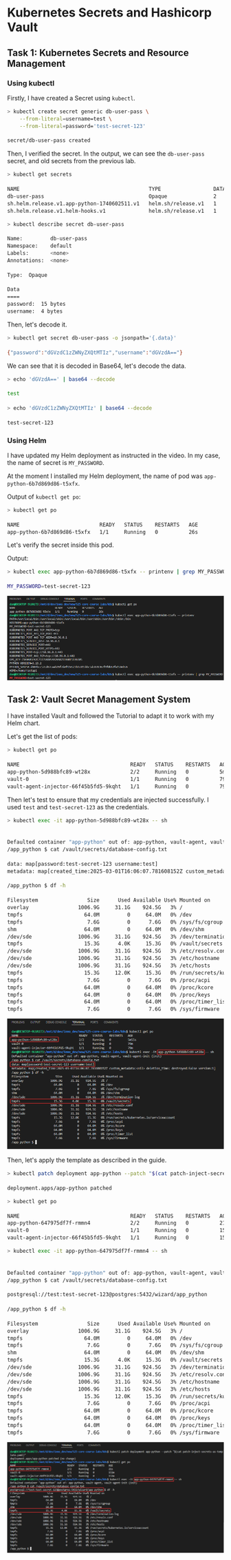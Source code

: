# Kubernetes Secrets and Hashicorp Vault

## Task 1: Kubernetes Secrets and Resource Management

### Using kubectl

Firstly, I have created a Secret using `kubectl`.

```bash
> kubectl create secret generic db-user-pass \
    --from-literal=username=test \
    --from-literal=password='test-secret-123'

secret/db-user-pass created
```

Then, I verified the secret. In the output, we can see the `db-user-pass` secret, and old secrets from the previous lab.

```bash
> kubectl get secrets

NAME                                          TYPE                 DATA   AGE  
db-user-pass                                  Opaque               2      2m13s
sh.helm.release.v1.app-python-1740602511.v1   helm.sh/release.v1   1      2d14h
sh.helm.release.v1.helm-hooks.v1              helm.sh/release.v1   1      2d14h
```

```bash
> kubectl describe secret db-user-pass

Name:         db-user-pass
Namespace:    default     
Labels:       <none>      
Annotations:  <none>      

Type:  Opaque

Data
====
password:  15 bytes       
username:  4 bytes
```

Then, let's decode it.

```bash
> kubectl get secret db-user-pass -o jsonpath='{.data}'

{"password":"dGVzdC1zZWNyZXQtMTIz","username":"dGVzdA=="}
```

We can see that it is decoded in Base64, let's decode the data.

```bash
> echo 'dGVzdA==' | base64 --decode

test

> echo 'dGVzdC1zZWNyZXQtMTIz' | base64 --decode

test-secret-123
```

### Using Helm

I have updated my Helm deployment as instructed in the video. In my case, the name of secret is `MY_PASSWORD`.

At the moment I installed my Helm deployment, the name of pod was `app-python-6b7d869d86-t5xfx`.

Output of `kubectl get po`:

```bash
> kubectl get po

NAME                          READY   STATUS    RESTARTS   AGE        
app-python-6b7d869d86-t5xfx   1/1     Running   0          26s
```

Let's verify the secret inside this pod.

Output:

```bash
> kubectl exec app-python-6b7d869d86-t5xfx -- printenv | grep MY_PASSWORD

MY_PASSWORD=test-secret-123
```

![Screenshot of output](./img/lab11_task1.png)

## Task 2: Vault Secret Management System

I have installed Vault and followed the Tutorial to adapt it to work with my Helm chart.

Let's get the list of pods:

```bash
> kubectl get po

NAME                                    READY   STATUS    RESTARTS   AGE
app-python-5d988bfc89-wt28x             2/2     Running   0          5m55s
vault-0                                 1/1     Running   0          79m
vault-agent-injector-66f45b5fd5-9kqht   1/1     Running   0          79m
```

Then let's test to ensure that my credentials are injected successfully.
I used `test` and `test-secret-123` as the credentials.

```bash
> kubectl exec -it app-python-5d988bfc89-wt28x -- sh


Defaulted container "app-python" out of: app-python, vault-agent, vault-agent-init (init)
/app_python $ cat /vault/secrets/database-config.txt

data: map[password:test-secret-123 username:test]
metadata: map[created_time:2025-03-01T16:06:07.781608152Z custom_metadata:<nil> deletion_time: destroyed:false version:1]

/app_python $ df -h

Filesystem                Size      Used Available Use% Mounted on
overlay                1006.9G     31.1G    924.5G   3% /
tmpfs                    64.0M         0     64.0M   0% /dev
tmpfs                     7.6G         0      7.6G   0% /sys/fs/cgroup
shm                      64.0M         0     64.0M   0% /dev/shm
/dev/sde               1006.9G     31.1G    924.5G   3% /dev/termination-log
tmpfs                    15.3G      4.0K     15.3G   0% /vault/secrets
/dev/sde               1006.9G     31.1G    924.5G   3% /etc/resolv.conf
/dev/sde               1006.9G     31.1G    924.5G   3% /etc/hostname
/dev/sde               1006.9G     31.1G    924.5G   3% /etc/hosts
tmpfs                    15.3G     12.0K     15.3G   0% /run/secrets/kubernetes.io/serviceaccount
tmpfs                     7.6G         0      7.6G   0% /proc/acpi
tmpfs                    64.0M         0     64.0M   0% /proc/kcore
tmpfs                    64.0M         0     64.0M   0% /proc/keys
tmpfs                    64.0M         0     64.0M   0% /proc/timer_list
tmpfs                     7.6G         0      7.6G   0% /sys/firmware
```

![Screenshot showing that secrets are injected](./img/lab11_task2_1.png)

Then, let's apply the template as described in the guide.

```bash
> kubectl patch deployment app-python --patch "$(cat patch-inject-secrets-as-template.yaml)"

deployment.apps/app-python patched
```

```bash
> kubectl get po

NAME                                    READY   STATUS    RESTARTS   AGE
app-python-647975df7f-rmmn4             2/2     Running   0          21s
vault-0                                 1/1     Running   0          151m
vault-agent-injector-66f45b5fd5-9kqht   1/1     Running   0          151m
```

```bash
> kubectl exec -it app-python-647975df7f-rmmn4 -- sh


Defaulted container "app-python" out of: app-python, vault-agent, vault-agent-init (init)
/app_python $ cat /vault/secrets/database-config.txt

postgresql://test:test-secret-123@postgres:5432/wizard/app_python

/app_python $ df -h

Filesystem                Size      Used Available Use% Mounted on
overlay                1006.9G     31.1G    924.5G   3% /
tmpfs                    64.0M         0     64.0M   0% /dev
tmpfs                     7.6G         0      7.6G   0% /sys/fs/cgroup
shm                      64.0M         0     64.0M   0% /dev/shm
tmpfs                    15.3G      4.0K     15.3G   0% /vault/secrets
/dev/sde               1006.9G     31.1G    924.5G   3% /dev/termination-log
/dev/sde               1006.9G     31.1G    924.5G   3% /etc/resolv.conf
/dev/sde               1006.9G     31.1G    924.5G   3% /etc/hostname
/dev/sde               1006.9G     31.1G    924.5G   3% /etc/hosts
tmpfs                    15.3G     12.0K     15.3G   0% /run/secrets/kubernetes.io/serviceaccount
tmpfs                     7.6G         0      7.6G   0% /proc/acpi
tmpfs                    64.0M         0     64.0M   0% /proc/kcore
tmpfs                    64.0M         0     64.0M   0% /proc/keys
tmpfs                    64.0M         0     64.0M   0% /proc/timer_list
tmpfs                     7.6G         0      7.6G   0% /sys/firmware
```

![Screenshot showing that template successfully applied](./img/lab11_task2_2.png)
